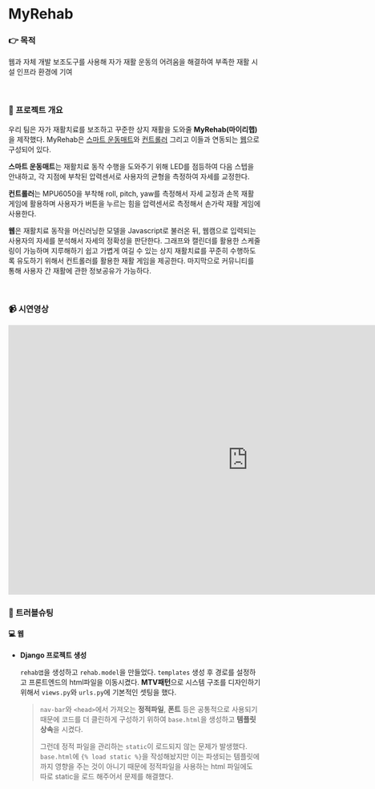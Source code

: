 # MyRehab

### 👉 목적

웹과 자체 개발 보조도구를 사용해 자가 재활 운동의 어려움을 해결하여 부족한 재활 시설 인프라 환경에 기여

<br>

### 🔎 프로젝트 개요

 우리 팀은 자가 재활치료를 보조하고 꾸준한 상지 재활을 도와줄 **MyRehab(마이리햅)** 을 제작했다. MyRehab은 [스마트 운동매트]()와 [컨트롤러]() 그리고 이들과 연동되는 [웹]()으로 구성되어 있다. 
 
**스마트 운동매트**는 재활치료 동작 수행을 도와주기 위해 LED를 점등하여 다음 스텝을 안내하고, 각 지점에 부착된 압력센서로 사용자의 균형을 측정하여 자세를 교정한다.
 
**컨트롤러**는 MPU6050을 부착해 roll, pitch, yaw를 측정해서 자세 교정과 손목 재활 게임에 활용하며 사용자가 버튼을 누르는 힘을 압력센서로 측정해서 손가락 재활 게임에 사용한다.
 
**웹**은 재활치료 동작을 머신러닝한 모델을 Javascript로 불러온 뒤, 웹캠으로 입력되는 사용자의 자세를 분석해서 자세의 정확성을 판단한다. 그래프와 캘린더를 활용한 스케줄링이 가능하며 지루해하기 쉽고 가볍게 여길 수 있는 상지 재활치료를 꾸준히 수행하도록 유도하기 위해서 컨트롤러를 활용한 재활 게임을 제공한다. 마지막으로 커뮤니티를 통해 사용자 간 재활에 관한 정보공유가 가능하다.
 
<br>

### 📹 시연영상

<iframe width="956" height="538" src="https://www.youtube.com/watch?v=qF2fW21TfUo" frameborder="0" allow="accelerometer; autoplay; encrypted-media; gyroscope; picture-in-picture" allowfullscreen></iframe>

<br>

### 🔨 트러블슈팅
#### 💻 웹

+ **Django 프로젝트 생성**

   ```rehab앱```을 생성하고 ```rehab.model```을 만들었다. ```templates``` 생성 후 경로를 설정하고 프론트엔드의 html파일을 이동시켰다. **MTV패턴**으로 시스템 구조를 디자인하기 위해서 ```views.py```와 ```urls.py```에 기본적인 셋팅을 했다. 

    > ```nav-bar```와 ```<head>```에서 가져오는 **정적파일**, **폰트** 등은 공통적으로 사용되기 때문에 코드를 더 클린하게 구성하기 위하여 ```base.html```을 생성하고 **템플릿 상속**을 시켰다. 
   >
   > 그런데 정적 파일을 관리하는 ```static```이 로드되지 않는 문제가 발생했다. ```base.html```에 ```{% load static %}```을 작성해놨지만 이는 파생되는 템플릿에 까지 영향을 주는 것이 아니기 때문에 정적파일을 사용하는 html 파일에도 따로 static을 로드 해주어서 문제를 해결했다.

